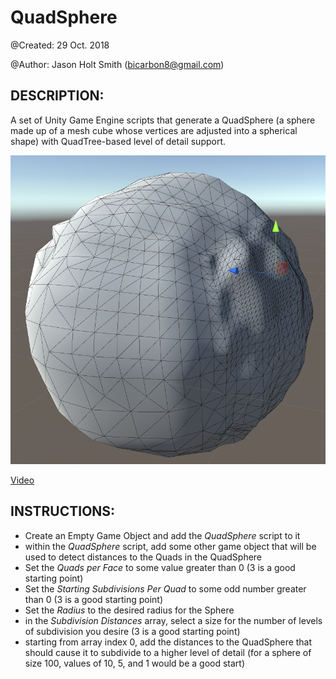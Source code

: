 QuadSphere
============
@Created: 29 Oct. 2018

@Author: Jason Holt Smith (<bicarbon8@gmail.com>)

DESCRIPTION:
------------
A set of Unity Game Engine scripts that generate a QuadSphere (a sphere made up of a mesh cube whose vertices are adjusted into a spherical shape) with QuadTree-based level of detail support.

![QuadSphere](QuadSphere.png)

[Video](https://youtu.be/6PiDhqQvgW4)

INSTRUCTIONS:
------------
- Create an Empty Game Object and add the _QuadSphere_ script to it
- within the _QuadSphere_ script, add some other game object that will be used to detect distances to the Quads in the QuadSphere
- Set the _Quads per Face_ to some value greater than 0 (3 is a good starting point)
- Set the _Starting Subdivisions Per Quad_ to some odd number greater than 0 (3 is a good starting point)
- Set the _Radius_ to the desired radius for the Sphere
- in the _Subdivision Distances_ array, select a size for the number of levels of subdivision you desire (3 is a good starting point)
- starting from array index 0, add the distances to the QuadSphere that should cause it to subdivide to a higher level of detail (for a sphere of size 100, values of 10, 5, and 1 would be a good start)